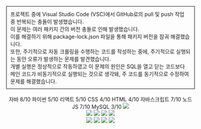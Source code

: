 
<div align="left" style="border: 1px solid #000; padding: 10px;">
  프로젝트 중에 Visual Studio Code (VSC)에서 GitHub로의 pull 및 push 작업 중 반복되는 충돌이 발생했습니다.
  <br>
  이 문제는 여러 패키지 간의 버전 충돌로 인해 발생했습니다. 
  <br>
  이를 해결하기 위해 package-lock.json 파일을 통해 패키지 버전을 잠궈 해결했습니다.
  <br>
  또한, 주기적으로 자동 크롤링을 수행하는 코드를 작성하는 중에, 주기적으로 실행되는 동안 오류가 발생하는 문제를 발견했습니다.
  <br>
  개별 실행은 정상적으로 작동하였고
  이 문제의 원인은 SQL을 열고 닫는 코드보다 메인 코드가 비동기적으로 실행되는 것으로 생각돼, 주 코드를 동기적으로 수정하여 문제를 해결했습니다.
</div>

<div align=center> 
<br>
자바	8/10
파이썬	5/10
리액트	5/10
CSS	4/10
HTML	4/10
자바스크립트	7/10
노드JS	7/10
MySQL	3/10
  <img src="https://github.com/leegyunho/-/assets/157352593/340ca16e-1118-448b-a77d-19b2f4a4fe73"> 
<br>
  
<img src="https://img.shields.io/badge/html5-E34F26?style=for-the-badge&logo=html5&logoColor=white"> 
<img src="https://img.shields.io/badge/css-1572B6?style=for-the-badge&logo=css3&logoColor=white"> 
<img src="https://img.shields.io/badge/javascript-F7DF1E?style=for-the-badge&logo=javascript&logoColor=black"> 
<img src="https://img.shields.io/badge/mysql-4479A1?style=for-the-badge&logo=mysql&logoColor=white"> 

<br>

<img src="https://img.shields.io/badge/react-61DAFB?style=for-the-badge&logo=react&logoColor=black"> 
<img src="https://img.shields.io/badge/node.js-339933?style=for-the-badge&logo=Node.js&logoColor=white">
<img src="https://img.shields.io/badge/express-000000?style=for-the-badge&logo=express&logoColor=white"> 
<img src="https://img.shields.io/badge/github-181717?style=for-the-badge&logo=github&logoColor=white">

